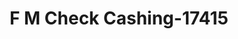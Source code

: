 ---
f_zip-code: 92590
f_state-code: CA
title: F M Check Cashing-17415
f_phone: 951-676-9749
f_city-only: Temecula
f_address: 27625 Jefferson Ave Ste 102 Temecula
f_location-unique-id: '17415'
slug: f-m-check-cashing-17415
updated-on: '2024-05-30T13:46:58.046Z'
created-on: '2024-05-30T13:36:59.803Z'
published-on: '2024-05-30T13:54:32.469Z'
f_city-state: cms/city/temecula-ca.md
f_company: cms/company/f-m-check-cashing.md
f_state: cms/state/california.md
layout: '[payday-loan].html'
tags: payday-loan
---
